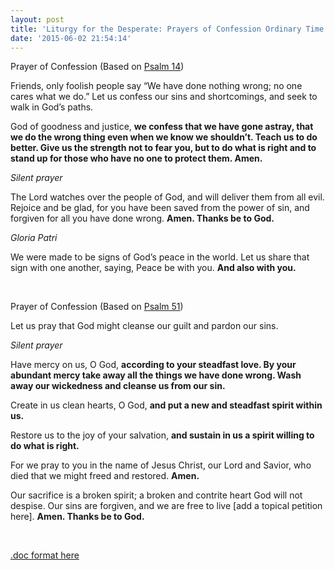 ```yaml
---
layout: post
title: 'Liturgy for the Desperate: Prayers of Confession Ordinary Time Year B'
date: '2015-06-02 21:54:14'
---
```



Prayer of Confession (Based on [Psalm 14](http://bible.oremus.org/?ql=300281442))

Friends, only foolish people say “We have done nothing wrong; no one cares what we do.” Let us confess our sins and shortcomings, and seek to walk in God’s paths.

God of goodness and justice, **we confess that we have gone astray, that we do the wrong thing even when we know we shouldn’t. Teach us to do better. Give us the strength not to fear you, but to do what is right and to stand up for those who have no one to protect them. Amen.**

*Silent prayer*

The Lord watches over the people of God, and will deliver them from all evil. Rejoice and be glad, for you have been saved from the power of sin, and forgiven for all you have done wrong. **Amen. Thanks be to God.**

*Gloria Patri*

We were made to be signs of God’s peace in the world. Let us share that sign with one another, saying, Peace be with you. **And also with you.**

 

Prayer of Confession (Based on [Psalm 51](http://bible.oremus.org/?ql=300281663))

Let us pray that God might cleanse our guilt and pardon our sins.

*Silent prayer*

Have mercy on us, O God, **according to your steadfast love. By your abundant mercy take away all the things we have done wrong. Wash away our wickedness and cleanse us from our sin.**

Create in us clean hearts, O God, **and put a new and steadfast spirit within us.**

Restore us to the joy of your salvation, **and sustain in us a spirit willing to do what is right.**

For we pray to you in the name of Jesus Christ, our Lord and Savior, who died that we might freed and restored. **Amen.**

Our sacrifice is a broken spirit; a broken and contrite heart God will not despise. Our sins are forgiven, and we are free to live [add a topical petition here]. **Amen. Thanks be to God.**

 

[.doc format here](http://danstestkitchen.com/wp/wp-content/uploads/2015/06/Confessions_Summer_2015.docx)


